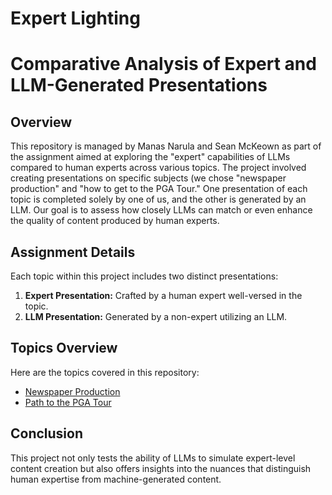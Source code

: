 # Expert Lighting

# Comparative Analysis of Expert and LLM-Generated Presentations

## Overview

This repository is managed by Manas Narula and Sean McKeown as part of the assignment aimed at exploring the "expert" capabilities of LLMs compared to human experts across various topics. The project involved creating presentations on specific subjects (we chose "newspaper production" and "how to get to the PGA Tour." One presentation of each topic is completed solely by one of us, and the other is generated by an LLM. Our goal is to assess how closely LLMs can match or even enhance the quality of content produced by human experts.

## Assignment Details

Each topic within this project includes two distinct presentations:
1. **Expert Presentation:** Crafted by a human expert well-versed in the topic.
2. **LLM Presentation:** Generated by a non-expert utilizing an LLM.

## Topics Overview

Here are the topics covered in this repository:

- [Newspaper Production](./Newspaper)
- [Path to the PGA Tour](./Golf/)

## Conclusion

This project not only tests the ability of LLMs to simulate expert-level content creation but also offers insights into the nuances that distinguish human expertise from machine-generated content. 

